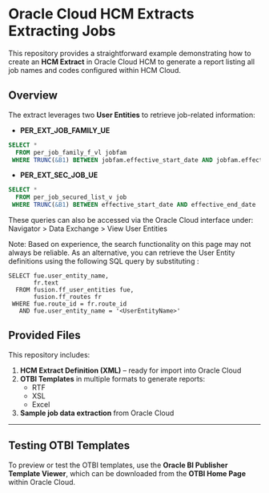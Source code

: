# Oracle Cloud HCM Extracts Extracting Jobs

This repository provides a straightforward example demonstrating how to create an **HCM Extract** in Oracle Cloud HCM to generate a report listing all job names and codes configured within HCM Cloud.

## Overview

The extract leverages two **User Entities** to retrieve job-related information:

- **PER_EXT_JOB_FAMILY_UE**
```sql
SELECT * 
  FROM per_job_family_f_vl jobfam 
 WHERE TRUNC(&B1) BETWEEN jobfam.effective_start_date AND jobfam.effective_end_date
```

- **PER_EXT_SEC_JOB_UE**
```sql
SELECT * 
  FROM per_job_secured_list_v job 
 WHERE TRUNC(&B1) BETWEEN effective_start_date AND effective_end_date
```

These queries can also be accessed via the Oracle Cloud interface under:
Navigator > Data Exchange > View User Entities

Note: Based on experience, the search functionality on this page may not always be reliable.
As an alternative, you can retrieve the User Entity definitions using the following SQL query by substituting <UserEntityName>:
```
SELECT fue.user_entity_name,
       fr.text
  FROM fusion.ff_user_entities fue,
       fusion.ff_routes fr
 WHERE fue.route_id = fr.route_id
   AND fue.user_entity_name = '<UserEntityName>'
```

## Provided Files

This repository includes:

1. **HCM Extract Definition (XML)** – ready for import into Oracle Cloud  
2. **OTBI Templates** in multiple formats to generate reports:  
   - RTF  
   - XSL  
   - Excel  
3. **Sample job data extraction** from Oracle Cloud

---

## Testing OTBI Templates

To preview or test the OTBI templates, use the **Oracle BI Publisher Template Viewer**, which can be downloaded from the **OTBI Home Page** within Oracle Cloud.




